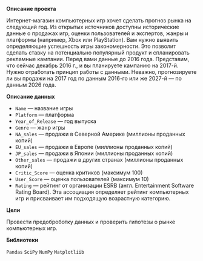 **Описание проекта**

Интернет-магазин компьютерных игр хочет сделать прогноз рынка на следующий год. Из открытых источников доступны исторические данные о продажах игр, оценки пользователей и экспертов, жанры и платформы (например, Xbox или PlayStation). Вам нужно выявить определяющие успешность игры закономерности. Это позволит сделать ставку на потенциально популярный продукт и спланировать рекламные кампании.
Перед вами данные до 2016 года. Представим, что сейчас декабрь 2016 г., и вы планируете кампанию на 2017-й. Нужно отработать принцип работы с данными. Неважно, прогнозируете ли вы продажи на 2017 год по данным 2016-го или же 2027-й — по данным 2026 года.

**Описание данных**

* ```Name``` — название игры
* ```Platform``` — платформа
* ```Year_of_Release``` — год выпуска
* ```Genre``` — жанр игры
* ```NA_sales``` — продажи в Северной Америке (миллионы проданных копий)
* ```EU_sales``` — продажи в Европе (миллионы проданных копий)
* ```JP_sales``` — продажи в Японии (миллионы проданных копий)
* ```Other_sales``` — продажи в других странах (миллионы проданных копий)
* ```Critic_Score``` — оценка критиков (максимум 100)
* ```User_Score``` — оценка пользователей (максимум 10)
* ```Rating``` — рейтинг от организации ESRB (англ. Entertainment Software Rating Board). Эта ассоциация определяет рейтинг компьютерных игр и присваивает им подходящую возрастную категорию.

**Цели**

Провести предоброботку данных и проверить гипотезы о рынке компьютерных игр.

**Библиотеки**

```Pandas```  ```SciPy``` ```NumPy``` ```Matplotliib```
